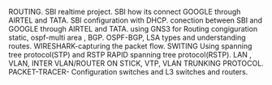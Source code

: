 ROUTING.
SBI realtime project.
SBI how its connect GOOGLE through AIRTEL and TATA.
SBI configuration with DHCP.
conection between SBI and GOOGLE through AIRTEL and TATA.
using GNS3 for   Routing congiguration static, ospf-multi area , BGP.
OSPF-BGP, LSA types and understanding routes. 
WIRESHARK-capturing the packet flow.
SWITING
Using spanning tree protocol(STP) and RSTP RAPID spanning tree protocol(RSTP).
LAN , VLAN, INTER VLAN/ROUTER ON STICK, VTP, VLAN TRUNKING PROTOCOL. 
PACKET-TRACER- Configuration switches and L3 switches and routers.
